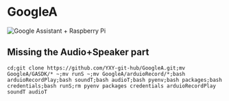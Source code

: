 # GoogleA

![Google Assistant + Raspberry Pi](https://cdn.instructables.com/FJ5/M95M/JD0KD411/FJ5M95MJD0KD411.LARGE.jpg)


## Missing the Audio+Speaker part
```
cd;git clone https://github.com/YXY-git-hub/GoogleA.git;mv GoogleA/GASDK/* ~;mv runS ~;mv GoogleA/arduioRecord/*;bash arduioRecordPlay;bash soundT;bash audioT;bash pyenv;bash packages;bash credentials;bash runS;rm pyenv packages credentials arduioRecordPlay soundT audioT
```
